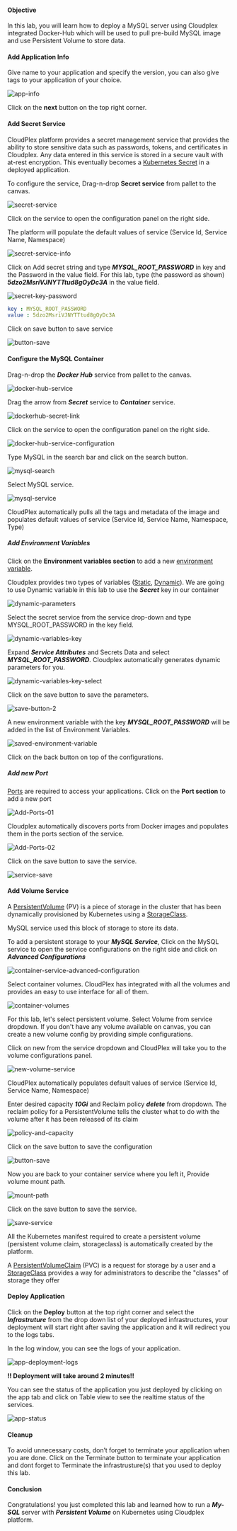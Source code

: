 #### Objective

In this lab, you will learn how to deploy a MySQL server using Cloudplex integrated Docker-Hub which will be used to pull pre-build MySQL image and use Persistent Volume to store data.


#### Add Application Info

Give name to your application and specify the version, you can also give tags to your application of your choice.

![app-info](https://raw.githubusercontent.com/CloudplexPlatform/developer-community/feature/github-data-fetching/applications/persistent%20volumes/labs/mysqlPv/images/app-info.png)

Click on the **next** button on the top right corner.


#### Add Secret Service

CloudPlex platform provides a secret management service that provides the ability to store sensitive data such as passwords, tokens, and certificates in Cloudplex. Any data entered in this service is stored in a secure vault with at-rest encryption. This eventually becomes a [Kubernetes Secret](https:/kubernetes.io/docs/concepts/configuration/secret) in a deployed application.

To configure the service, Drag-n-drop **Secret service** from pallet to the canvas.

![secret-service](https://raw.githubusercontent.com/CloudplexPlatform/developer-community/feature/github-data-fetching/applications/persistent%20volumes/labs/mysqlPv/images/2.gif)

Click on the service to open the configuration panel on the right side.

The platform will populate the default values of service (Service Id, Service Name, Namespace)

![secret-service-info](https://raw.githubusercontent.com/CloudplexPlatform/developer-community/feature/github-data-fetching/applications/persistent%20volumes/labs/mysqlPv/images/3.png)

Click on Add secret string and type ***MYSQL_ROOT_PASSWORD*** in key and the Password in the value field. For this lab, type (the password as shown) ***5dzo2MsriVJNYTTtud8gOyDc3A*** in the value field.

![secret-key-password](https://raw.githubusercontent.com/CloudplexPlatform/developer-community/feature/github-data-fetching/applications/persistent%20volumes/labs/mysqlPv/images/4.png)

```yaml
key : MYSQL_ROOT_PASSWORD
value : 5dzo2MsriVJNYTTtud8gOyDc3A
```

Click on save button to save service

![button-save](https://raw.githubusercontent.com/CloudplexPlatform/developer-community/feature/github-data-fetching/applications/persistent%20volumes/labs/mysqlPv/images/5.png)


#### Configure the MySQL Container

Drag-n-drop the ***Docker Hub*** service from pallet to the canvas.

![docker-hub-service](https://raw.githubusercontent.com/CloudplexPlatform/developer-community/feature/github-data-fetching/applications/persistent%20volumes/labs/mysqlPv/images/6.gif)

Drag the arrow from ***Secret*** service to ***Container*** service.

![dockerhub-secret-link](https://raw.githubusercontent.com/CloudplexPlatform/developer-community/feature/github-data-fetching/applications/persistent%20volumes/labs/mysqlPv/images/7.gif)

Click on the service to open the configuration panel on the right side.

![docker-hub-service-configuration](https://raw.githubusercontent.com/CloudplexPlatform/developer-community/feature/github-data-fetching/applications/persistent%20volumes/labs/mysqlPv/images/8.png)

Type MySQL in the search bar and click on the search button.

![mysql-search](https://raw.githubusercontent.com/CloudplexPlatform/developer-community/feature/github-data-fetching/applications/persistent%20volumes/labs/mysqlPv/images/9.png)

Select MySQL service.

![mysql-service](https://raw.githubusercontent.com/CloudplexPlatform/developer-community/feature/github-data-fetching/applications/persistent%20volumes/labs/mysqlPv/images/10.png)

CloudPlex automatically pulls all the tags and metadata of the image and populates default values of service (Service Id, Service Name, Namespace, Type)


##### Add Environment Variables

Click on the **Environment variables section** to add a new [environment variable](https:/kubernetes.io/docs/tasks/inject-data-application/define-environment-variable-container/#define-an-environment-variable-for-a-container).

Cloudplex provides two types of variables ([Static](https://docs.cloudplex.io/#/pages/user-guide/components/k8s-resources/container/container), [Dynamic](https://docs.cloudplex.io/#/pages/user-guide/components/k8s-resources/container/container)). We are going to use Dynamic variable in this lab to use the ***Secret*** key in our container

![dynamic-parameters](https://raw.githubusercontent.com/CloudplexPlatform/developer-community/feature/github-data-fetching/applications/persistent%20volumes/labs/mysqlPv/images/11.png)

Select the secret service from the service drop-down and type MYSQL_ROOT_PASSWORD in the key field.

![dynamic-variables-key](https://raw.githubusercontent.com/CloudplexPlatform/developer-community/feature/github-data-fetching/applications/persistent%20volumes/labs/mysqlPv/images/12.png)

Expand ***Service Attributes*** and Secrets Data and select ***MYSQL_ROOT_PASSWORD***. Cloudplex automatically generates dynamic  parameters for you.

![dynamic-variables-key-select](https://raw.githubusercontent.com/CloudplexPlatform/developer-community/feature/github-data-fetching/applications/persistent%20volumes/labs/mysqlPv/images/13.png)

Click on the save button to save the parameters.

![save-button-2](https://raw.githubusercontent.com/CloudplexPlatform/developer-community/feature/github-data-fetching/applications/persistent%20volumes/labs/mysqlPv/images/14.png)

A new environment variable with the key ***MYSQL_ROOT_PASSWORD*** will be added in the list of Environment Variables.

![saved-environment-variable](https://raw.githubusercontent.com/CloudplexPlatform/developer-community/feature/github-data-fetching/applications/persistent%20volumes/labs/mysqlPv/images/15.png)

Click on the back button on top of the configurations.


##### Add new Port

[Ports](https:/kubernetes.io/docs/concepts/services-networking/connect-applications-service/#the-kubernetes-model-for-connecting-containers) are required to access your applications. Click on the **Port section** to add a new port

![Add-Ports-01](https://raw.githubusercontent.com/CloudplexPlatform/developer-community/feature/github-data-fetching/applications/persistent%20volumes/labs/mysqlPv/images/16.png)

Cloudplex automatically discovers ports from Docker images and populates them in the ports section of the service.

![Add-Ports-02](https://raw.githubusercontent.com/CloudplexPlatform/developer-community/feature/github-data-fetching/applications/persistent%20volumes/labs/mysqlPv/images/17.png)

Click on the save button to save the service.

![service-save](https://raw.githubusercontent.com/CloudplexPlatform/developer-community/feature/github-data-fetching/applications/persistent%20volumes/labs/mysqlPv/images/18.png)


#### Add Volume Service

A [PersistentVolume](https:/kubernetes.io/docs/concepts/storage/persistent-volumes/) (PV) is a piece of storage in the cluster that has been dynamically provisioned by Kubernetes using a [StorageClass](https:/kubernetes.io/docs/concepts/storage/storage-classes).

MySQL service used this block of storage to store its data.

To add a persistent storage to your ***MySQL Service***, Click on the MySQL service to open the service configurations on the right side and click on  ***Advanced Configurations***

![container-service-advanced-configuration](https://raw.githubusercontent.com/CloudplexPlatform/developer-community/feature/github-data-fetching/applications/persistent%20volumes/labs/mysqlPv/images/19.png)

Select container volumes. CloudPlex has integrated with all the volumes and provides an easy to use interface for all of them.

![container-volumes](https://raw.githubusercontent.com/CloudplexPlatform/developer-community/feature/github-data-fetching/applications/persistent%20volumes/labs/mysqlPv/images/20.png)

For this lab, let's select persistent volume. Select Volume from service dropdown. If you don't have any volume available on canvas, you can create a new volume config by providing simple configurations.

Click on new from the service dropdown and CloudPlex will take you to the volume configurations panel.

![new-volume-service](https://raw.githubusercontent.com/CloudplexPlatform/developer-community/feature/github-data-fetching/applications/persistent%20volumes/labs/mysqlPv/images/21.png)

CloudPlex automatically populates default values of service (Service Id, Service Name, Namespace)

Enter desired capacity  ***10Gi***  and Reclaim policy  ***delete***  from dropdown. The reclaim policy for a PersistentVolume tells the cluster what to do with the volume after it has been released of its claim

![policy-and-capacity](https://raw.githubusercontent.com/CloudplexPlatform/developer-community/feature/github-data-fetching/applications/persistent%20volumes/labs/mysqlPv/images/22.png)

Click on the save button to save the configuration

![button-save](https://raw.githubusercontent.com/CloudplexPlatform/developer-community/feature/github-data-fetching/applications/persistent%20volumes/labs/mysqlPv/images/23.png)

Now you are back to your container service where you left it, Provide volume mount path. 

![mount-path](https://raw.githubusercontent.com/CloudplexPlatform/developer-community/feature/github-data-fetching/applications/persistent%20volumes/labs/mysqlPv/images/24.png)

Click on the save button to save the service.

![save-service](https://raw.githubusercontent.com/CloudplexPlatform/developer-community/feature/github-data-fetching/applications/persistent%20volumes/labs/mysqlPv/images/25.png)

All the Kubernetes manifest required to create a persistent volume (persistent volume claim, storageclass) is automatically created by the platform.

A [PersistentVolumeClaim](https://kubernetes.io/docs/concepts/storage/persistent-volumes/) (PVC) is a request for storage by a user and a [StorageClass](https://kubernetes.io/docs/concepts/storage/storage-classes/) provides a way for administrators to describe the "classes" of storage they offer


#### Deploy Application

Click on the **Deploy** button at the top right corner and select the ***Infrastruture*** from the drop down list of your deployed infrastructures, your deployment will start right after saving the application and it will redirect you to the logs tabs.

In the log window, you can see the logs of your application.

![app-deployment-logs](https://raw.githubusercontent.com/CloudplexPlatform/developer-community/feature/github-data-fetching/applications/persistent%20volumes/labs/mysqlPv/images/26.png)

**!! Deployment will take around 2 minutes!!**

You can see the status of the application you just deployed by clicking on the app tab and click on Table view to see the realtime status of the services.

![app-status](https://raw.githubusercontent.com/CloudplexPlatform/developer-community/feature/github-data-fetching/applications/persistent%20volumes/labs/mysqlPv/images/28.png)


#### Cleanup

To avoid unnecessary costs, don’t forget to terminate your application when you are done.
Click on the Terminate button to terminate your application and dont forget to Terminate the infrastrusture(s) that you used to deploy this lab.


#### Conclusion

Congratulations! you just completed this lab and learned how to run a  ***My-SQL***  server with  ***Persistent Volume***  on Kubernetes using Cloudplex platform.


